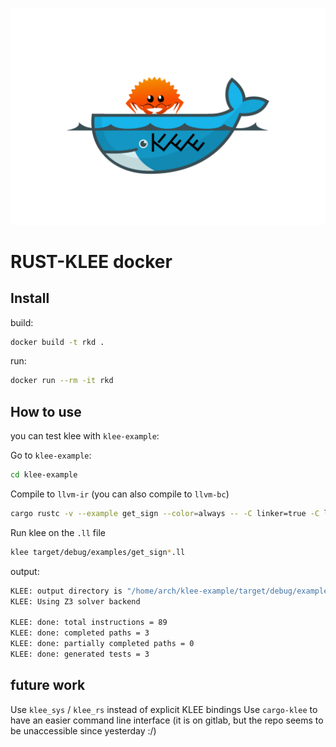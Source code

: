 
![Alt text](logo.png)

# RUST-KLEE docker

## Install

build:

```bash
docker build -t rkd .
```

run:

```bash
docker run --rm -it rkd
```

## How to use 

you can test klee with `klee-example`:

Go to `klee-example`:

```bash
cd klee-example
```

Compile to `llvm-ir` (you can also compile to `llvm-bc`)

```bash
cargo rustc -v --example get_sign --color=always -- -C linker=true -C lto --emit=llvm-ir
```

Run klee on the `.ll` file

```bash
klee target/debug/examples/get_sign*.ll
```

output:
```bash
KLEE: output directory is "/home/arch/klee-example/target/debug/examples/klee-out-0"
KLEE: Using Z3 solver backend

KLEE: done: total instructions = 89
KLEE: done: completed paths = 3
KLEE: done: partially completed paths = 0
KLEE: done: generated tests = 3
```

## future work

Use `klee_sys` / `klee_rs` instead of explicit KLEE bindings
Use `cargo-klee` to have an easier command line interface (it is on gitlab, but the repo seems to be unaccessible since yesterday :/)



